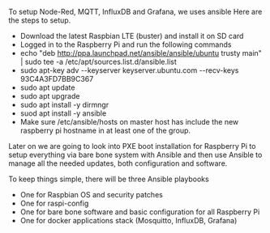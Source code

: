To setup Node-Red, MQTT, InfluxDB and Grafana, we uses ansible
Here are the steps to setup.

* Download the latest Raspbian LTE (buster) and install it on SD card
* Logged in to the Raspberry Pi and run the following commands
* echo "deb http://ppa.launchpad.net/ansible/ansible/ubuntu trusty main" | sudo tee -a /etc/apt/sources.list.d/ansible.list
* sudo apt-key adv --keyserver keyserver.ubuntu.com --recv-keys 93C4A3FD7BB9C367
* sudo apt update
* sudo apt upgrade
* sudo apt install -y dirmngr
* suod apt install -y ansible
* Make sure /etc/ansible/hosts on master host has include the new raspberry pi hostname in at least one of the group.

Later on we are going to look into PXE boot installation for Raspberry Pi to setup everything via bare bone system with Ansible
and then use Ansible to manage all the needed updates, both configuration and software.

To keep things simple, there will be three Ansible playbooks
* One for Raspbian OS and security patches
* One for raspi-config
* One for bare bone software and basic configuration for all Raspberry Pi
* One for docker applications stack (Mosquitto, InfluxDB, Grafana)


